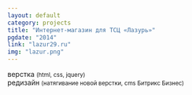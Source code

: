 ```yaml
---
layout: default
category: projects
title: "Интернет-магазин для ТСЦ «Лазурь»"
pgdate: "2014"
link: "lazur29.ru"
img: "lazur.png"
---
```

верстка <small>(html, css, jquery)</small><br>
редизайн <small>(натягивание новой верстки, cms Битрикс Бизнес)</small>

